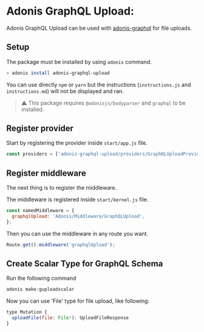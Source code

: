 # Adonis GraphQL Upload:

Adonis GraphQL Upload can be used with [adonis-graphql](https://github.com/RomainLanz/adonis-graphql) for file uploads.

## Setup

The package must be installed by using `adonis` command.

```bash
> adonis install adonis-graphql-upload
```

You can use directly `npm` or `yarn` but the instructions (`instructions.js` and `instructions.md`) will not be displayed and ran.

> :warning: This package requires `@adonisjs/bodyparser` and `graphql` to be installed.

## Register provider

Start by registering the provider inside `start/app.js` file.

```js
const providers = ['adonis-graphql-upload/providers/GraphQLUploadProvider'];
```

## Register middleware

The next thing is to register the middleware.

The middleware is registered inside `start/kernel.js` file.

```js
const namedMiddleware = {
  graphqlUpload: 'Adonis/Middleware/GraphQLUpload',
};
```

Then you can use the middleware in any route you want.

```js
Route.get().middleware('graphqlUpload');
```

## Create Scalar Type for GraphQL Schema

Run the following command

```js
adonis make:guploadscalar
```

Now you can use 'File' type for file upload, like following:

```js
type Mutation {
  uploadFile(file: File!): UploadFileResponse
}
```
